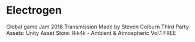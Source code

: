 # Electrogen
Global game Jam 2018 Transmission
Made by Steven Colburn
Third Party Assets:
Unity Asset Store: Rik4k - Ambient & Atmospheric Vol.1 FREE
